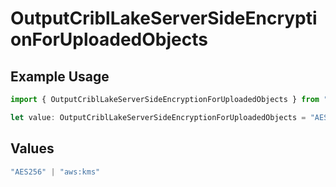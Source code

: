 # OutputCriblLakeServerSideEncryptionForUploadedObjects

## Example Usage

```typescript
import { OutputCriblLakeServerSideEncryptionForUploadedObjects } from "cribl-control-plane/models";

let value: OutputCriblLakeServerSideEncryptionForUploadedObjects = "AES256";
```

## Values

```typescript
"AES256" | "aws:kms"
```